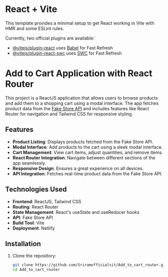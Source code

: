 # React + Vite

This template provides a minimal setup to get React working in Vite with HMR and some ESLint rules.

Currently, two official plugins are available:

- [@vitejs/plugin-react](https://github.com/vitejs/vite-plugin-react/blob/main/packages/plugin-react/README.md) uses [Babel](https://babeljs.io/) for Fast Refresh
- [@vitejs/plugin-react-swc](https://github.com/vitejs/vite-plugin-react-swc) uses [SWC](https://swc.rs/) for Fast Refresh

# Add to Cart Application with React Router

This project is a ReactJS application that allows users to browse products and add them to a shopping cart using a modal interface. The app fetches product data from the [Fake Store API](https://fakestoreapi.com/) and includes features like React Router for navigation and Tailwind CSS for responsive styling.

## Features

- **Product Listing**: Displays products fetched from the Fake Store API.
- **Modal Interface**: Add products to the cart using a sleek modal interface.
- **Cart Management**: View cart items, adjust quantities, and remove items.
- **React Router Integration**: Navigate between different sections of the app seamlessly.
- **Responsive Design**: Ensures a great experience on all devices.
- **API Integration**: Fetches real-time product data from the Fake Store API.

## Technologies Used

- **Frontend**: ReactJS, Tailwind CSS
- **Routing**: React Router
- **State Management**: React's useState and useReducer hooks
- **API**: Fake Store API
- **Build Tool**: Vite
- **Deployment**: Netlify

## Installation

1. Clone the repository:
   ```bash
   git clone https://github.com/Sriramofficialsit/Add_to_cart_router.git
   cd Add_to_cart_router
